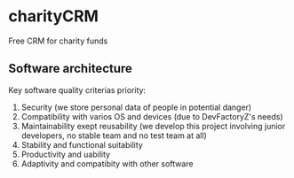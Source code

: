 # charityCRM
Free CRM for charity funds

Software architecture
------------------------

Key software quality criterias priority:

1. Security (we store personal data of people in potential danger)
2. Compatibility with varios OS and devices (due to DevFactoryZ's needs)
3. Maintainability exept reusability (we develop this project involving junior developers, no stable team and no test team at all)
4. Stability and functional suitability
5. Productivity and uability
6. Adaptivity and compatibity with other software

